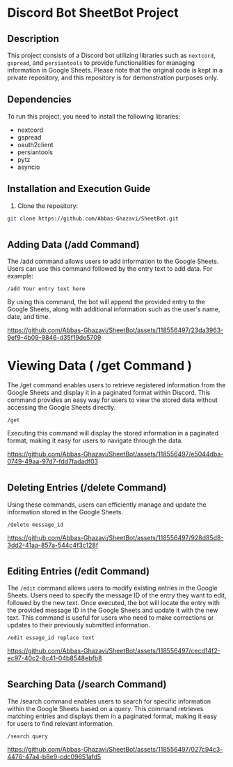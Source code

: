 # Discord Bot SheetBot Project


## Description

This project consists of a Discord bot utilizing libraries such as `nextcord`, `gspread`, and `persiantools` to provide functionalities for managing information in Google Sheets. Please note that the original code is kept in a private repository, and this repository is for demonstration purposes only.

## Dependencies

To run this project, you need to install the following libraries:

- nextcord
- gspread
- oauth2client
- persiantools
- pytz
- asyncio

## Installation and Execution Guide

1. Clone the repository:

```bash
git clone https://github.com/Abbas-Ghazavi/SheetBot.git
```
#

## Adding Data (/add Command)
The /add command allows users to add information to the Google Sheets. Users can use this command followed by the entry text to add data. For example:

``` /add Your entry text here ```

By using this command, the bot will append the provided entry to the Google Sheets, along with additional information such as the user's name, date, and time.

https://github.com/Abbas-Ghazavi/SheetBot/assets/118556497/23da3963-9ef9-4b09-9846-d35f19de5709
#

# Viewing Data ( /get Command )
The /get command enables users to retrieve registered information from the Google Sheets and display it in a paginated format within Discord. This command provides an easy way for users to view the stored data without accessing the Google Sheets directly.

``` /get ```

Executing this command will display the stored information in a paginated format, making it easy for users to navigate through the data.



https://github.com/Abbas-Ghazavi/SheetBot/assets/118556497/e5044dba-0749-49aa-97d7-fdd7fadadf03

#
## Deleting Entries (/delete Command)

Using these commands, users can efficiently manage and update the information stored in the Google Sheets.

``` /delete message_id ```


https://github.com/Abbas-Ghazavi/SheetBot/assets/118556497/928d85d8-3dd2-41aa-857a-544c4f3c128f

#

## Editing Entries (/edit Command)

The `/edit` command allows users to modify existing entries in the Google Sheets. Users need to specify the message ID of the entry they want to edit, followed by the new text. Once executed, the bot will locate the entry with the provided message ID in the Google Sheets and update it with the new text. This command is useful for users who need to make corrections or updates to their previously submitted information.

``` /edit essage_id replace text ```

https://github.com/Abbas-Ghazavi/SheetBot/assets/118556497/cecd14f2-ec97-40c2-8c41-04b8548ebfb8

#
## Searching Data (/search Command)

The /search command enables users to search for specific information within the Google Sheets based on a query. This command retrieves matching entries and displays them in a paginated format, making it easy for users to find relevant information.



``` /search query ```



https://github.com/Abbas-Ghazavi/SheetBot/assets/118556497/027c94c3-4476-47a4-b8e9-cdc09651afd5
#



